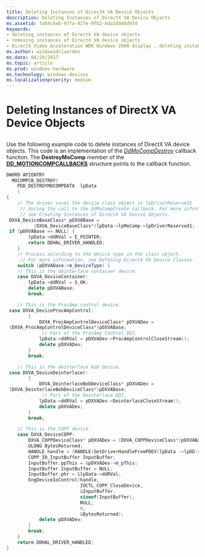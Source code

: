 ```yaml
---
title: Deleting Instances of DirectX VA Device Objects
description: Deleting Instances of DirectX VA Device Objects
ms.assetid: fab8c6eb-97fa-427e-9fb2-6da249d8d97d
keywords:
- deleting instances of DirectX VA device objects
- removing instances of DirectX VA device objects
- DirectX Video Acceleration WDK Windows 2000 display , deleting instances
ms.author: windowsdriverdev
ms.date: 04/20/2017
ms.topic: article
ms.prod: windows-hardware
ms.technology: windows-devices
ms.localizationpriority: medium
---
```


# Deleting Instances of DirectX VA Device Objects


## <span id="ddk_deleting_instances_of_directx_va_device_objects_gg"></span><span id="DDK_DELETING_INSTANCES_OF_DIRECTX_VA_DEVICE_OBJECTS_GG"></span>


Use the following example code to delete instances of DirectX VA device objects. This code is an implementation of the [*DdMoCompDestroy*](https://msdn.microsoft.com/library/windows/hardware/ff549664) callback function. The **DestroyMoComp** member of the [**DD\_MOTIONCOMPCALLBACKS**](https://msdn.microsoft.com/library/windows/hardware/ff551660) structure points to the callback function.

```cpp
DWORD APIENTRY
  MOCOMPCB_DESTROY(
    PDD_DESTROYMOCOMPDATA  lpData
    )
{
    // The driver saves the device class object in lpDriverReserved1 
     // during the call to the DdMoCompCreate callback. For more information, 
     // see Creating Instances of DirectX VA Device Objects.
 DXVA_DeviceBaseClass* pDXVABase =
          (DXVA_DeviceBaseClass*)lpData->lpMoComp->lpDriverReserved1;
 if (pDXVABase == NULL) {
        lpData->ddRVal = E_POINTER;
        return DDHAL_DRIVER_HANDLED;
    }
    // Process according to the device type in the class object.
     // For more information, see Defining DirectX VA Device Classes.
    switch (pDXVABase->m_DeviceType) {
    // This is the deinterlace container device.
    case DXVA_DeviceContainer:
        lpData->ddRVal = S_OK;
        delete pDXVABase;
        break;

    // This is the ProcAmp control device.
 case DXVA_DeviceProcAmpControl:
        {
            DXVA_ProcAmpControlDeviceClass* pDXVADev =
 (DXVA_ProcAmpControlDeviceClass*)pDXVABase;
             // Part of the ProcAmp Control DDI.
            lpData->ddRVal = pDXVADev->ProcAmpControlCloseStream();
            delete pDXVADev;
        }
        break;

    // This is the deinterlace bob device.
 case DXVA_DeviceDeinterlacer:
        {
            DXVA_DeinterlaceBobDeviceClass* pDXVADev =
 (DXVA_DeinterlaceBobDeviceClass*)pDXVABase;
             // Part of the Deinterlace DDI.
            lpData->ddRVal = pDXVADev->DeinterlaceCloseStream();
            delete pDXVADev;
        }
        break;

    // This is the COPP device.
    case DXVA_DeviceCOPP:
        DXVA_COPPDeviceClass* pDXVADev = (DXVA_COPPDeviceClass*)pDXVABase;
        ULONG BytesReturned;
        HANDLE handle = (HANDLE)GetDriverHandleFromPDEV(lpData ->lpDD->lpGbl->dhpdev)
        COPP_IO_InputBuffer InputBuffer;
        InputBuffer.ppThis = &pDXVADev->m_pThis;
        InputBuffer.InputBuffer = NULL;
        InputBuffer.phr = &lpData->ddRVal;
        EngDeviceIoControl(handle,
                           IOCTL_COPP_CloseDevice,
                           &InputBuffer,
                           sizeof(InputBuffer),
                           NULL,
                           0,
                           &BytesReturned);
            delete pDXVADev;
        }
        break;
    }
    return DDHAL_DRIVER_HANDLED;
}
```

 

 






